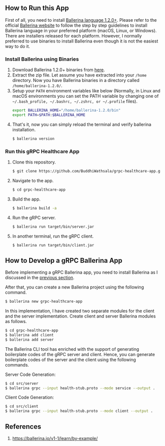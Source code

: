 ## How to Run this App
First of all, you need to install [Ballerina language 1.2.0+](https://ballerina.io/v1-1/learn/). Please refer to the official [Ballerina website](https://ballerina.io/v1-1/learn/) to follow the step by step guidelines to install Ballerina language in your preferred platform (macOS, Linux, or Windows). There are installers released for each platform. However, I normally preferred to use binaries to install Ballerina even though it is not the easiest way to do it.

### Install Ballerina using Binaries

1. Download Ballerina 1.2.0+ binaries from [here](https://github.com/ballerina-platform/ballerina-lang/releases).
1. Extract the zip file. Let assume you have extracted into your `/home` directory. Now you have Ballerina binaries in a directory called `/home/ballerina-1.2.0/`.
1. Setup your `PATH` environment variables like below (Normally, in Linux and macOS environments you can set the PATH variable by changing one of ` ~/.bash_profile, ~/.bashrc, ~/.zshrc, or ~/.profile` files).
    ```sh
    export BALLERINA_HOME="/home/ballerina-1.2.0/bin"
    export PATH=$PATH:$BALLERINA_HOME
    ```
 1. That's it, now you can simply reload the terminal and verify ballerina installation.
    ```sh
    $ ballerina version
    ```
### Run this gRPC Healthcare App

1. Clone this repository.
    ```sh
    $ git clone https://github.com/BuddhiWathsala/grpc-healthcare-app.git
    ```
1. Navigate to the app.
    ```sh
    $ cd grpc-healthcare-app
    ```
1. Build the app.
    ```sh
    $ ballerina build -a
    ```
1. Run the gRPC server.
    ```sh
    $ ballerina run target/bin/server.jar
    ```
1. In another terminal, run the gRPC client.
    ```sh
    $ ballerina run target/bin/client.jar
    ```

## How to Develop a gRPC Ballerina App

Before implementing a gRPC Ballerina app, you need to install Ballerina as I discussed in the [previous section](#install-ballerina-using-binaries).

After that, you can create a new Ballerina project using the following command.

```sh
$ ballerina new grpc-healthcare-app
```

In this implementation, I have created two separate modules for the client and the server implementation. Create client and server Ballerina modules as follows.

```sh
$ cd grpc-healthcare-app
$ ballerina add client
$ ballerina add server
```

The Ballerina CLI tool has enriched with the support of generating boilerplate codes of the gRPC server and client. Hence, you can generate boilerplate codes of the server and the client using the following commands.

Server Code Generation:

```sh
$ cd src/server
$ ballerina grpc --input health-stub.proto --mode service --output .
```

Client Code Generation:

```sh
$ cd src/client
$ ballerina grpc --input health-stub.proto --mode client --output .
```

## References

1. https://ballerina.io/v1-1/learn/by-example/

